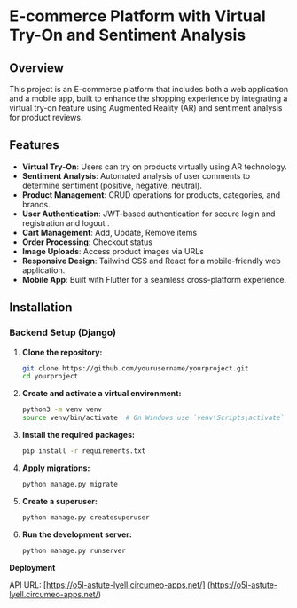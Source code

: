 # E-commerce Platform with Virtual Try-On and Sentiment Analysis

## Overview

This project is an E-commerce platform that includes both a web application and a mobile app, built to enhance the shopping experience by integrating a virtual try-on feature using Augmented Reality (AR) and sentiment analysis for product reviews.

## Features

- **Virtual Try-On**: Users can try on products virtually using AR technology.
- **Sentiment Analysis**: Automated analysis of user comments to determine sentiment (positive, negative, neutral).
- **Product Management**: CRUD operations for products, categories, and brands.
- **User Authentication**: JWT-based authentication for secure login and registration and logout .
- **Cart Management**: Add, Update, Remove items
- **Order Processing**: Checkout status
- **Image Uploads**: Access product images via URLs
- **Responsive Design**: Tailwind CSS and React for a mobile-friendly web application.
- **Mobile App**: Built with Flutter for a seamless cross-platform experience.

## Installation

### Backend Setup (Django)

1. **Clone the repository:**

   ```sh
   git clone https://github.com/yourusername/yourproject.git
   cd yourproject

2. **Create and activate a virtual environment:**

    ```sh
    python3 -m venv venv
    source venv/bin/activate  # On Windows use `venv\Scripts\activate`

3. **Install the required packages:**

    ```sh
    pip install -r requirements.txt

4. **Apply migrations:**

    ```sh
    python manage.py migrate

4. **Create a superuser:**

    ```sh
    python manage.py createsuperuser

5. **Run the development server:**

    ```sh
    python manage.py runserver

**Deployment**

API URL:
[https://o5l-astute-lyell.circumeo-apps.net/]
(https://o5l-astute-lyell.circumeo-apps.net/)
